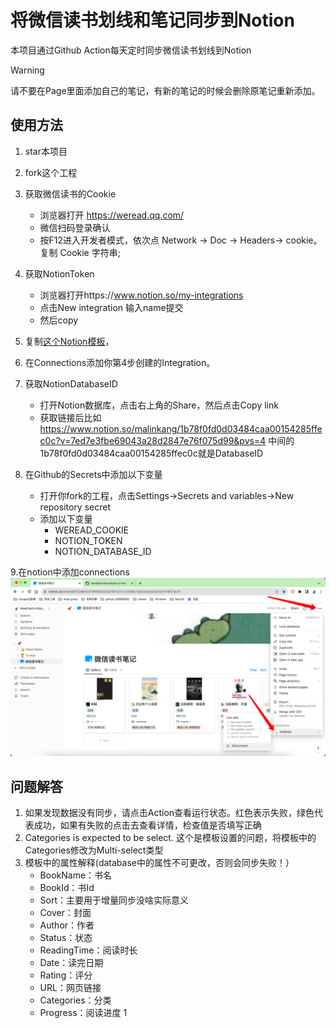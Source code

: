 # 将微信读书划线和笔记同步到Notion


本项目通过Github Action每天定时同步微信读书划线到Notion


> [!WARNING]  
> 请不要在Page里面添加自己的笔记，有新的笔记的时候会删除原笔记重新添加。


## 使用方法

1. star本项目

2. fork这个工程
3. 获取微信读书的Cookie
    * 浏览器打开 https://weread.qq.com/
    * 微信扫码登录确认
    * 按F12进入开发者模式，依次点 Network -> Doc -> Headers-> cookie。复制 Cookie 字符串;
4. 获取NotionToken
    * 浏览器打开https://www.notion.so/my-integrations
    * 点击New integration 输入name提交
    * 然后copy

5. 复制[这个Notion模板](https://malinkang.notion.site/e27842548a6d4a81bc7aea736d90d6dd?v=b255858d3eaa409f97f1ecb32a14a5b6&pvs=4)，

6. 在Connections添加你第4步创建的Integration。

7. 获取NotionDatabaseID
    * 打开Notion数据库，点击右上角的Share，然后点击Copy link
    * 获取链接后比如 https://www.notion.so/malinkang/1b78f0fd0d03484caa00154285ffec0c?v=7ed7e3fbe69043a28d2847e76f075d99&pvs=4 中间的1b78f0fd0d03484caa00154285ffec0c就是DatabaseID

8. 在Github的Secrets中添加以下变量
    * 打开你fork的工程，点击Settings->Secrets and variables->New repository secret
    * 添加以下变量
        * WEREAD_COOKIE
        * NOTION_TOKEN
        * NOTION_DATABASE_ID

9.在notion中添加connections
![](./asset/888.png)

## 问题解答

1. 如果发现数据没有同步，请点击Action查看运行状态。红色表示失败，绿色代表成功，如果有失败的点击去查看详情，检查值是否填写正确
2. Categories is expected to be select. 这个是模板设置的问题，将模板中的Categories修改为Multi-select类型
3. 模板中的属性解释(database中的属性不可更改，否则会同步失败！）
    * BookName：书名
    * BookId：书Id
    * Sort：主要用于增量同步没啥实际意义
    * Cover：封面
    * Author：作者
    * Status：状态
    * ReadingTime：阅读时长
    * Date：读完日期
    * Rating：评分
    * URL：网页链接
    * Categories：分类
    * Progress：阅读进度
1
